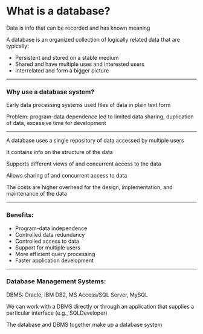 # What is a database?

Data is info that can be recorded and has known meaning

A database is an organized collection of logically related data that are typically:

- Persistent and stored on a stable medium
- Shared and have multiple uses and interested users
- Interrelated and form a bigger picture

***

### Why use a database system?

Early data processing systems used files of data in plain text form

Problem: program-data dependence led to limited data sharing, duplication of data, excessive time for development

***

A database uses a single repository of data accessed by multiple users

It contains info on the structure of the data

Supports different views of and concurrent access to the data

Allows sharing of and concurrent access to data

The costs are higher overhead for the design, implementation, and maintenance of the data

***

### Benefits:

- Program-data independence
- Controlled data redundancy
- Controlled access to data
- Support for multiple users
- More efficient query processing
- Faster application development

***

### Database Management Systems:

DBMS: Oracle, IBM DB2, MS Access/SQL Server, MySQL

We can work with a DBMS directly or through an application that supplies a particular interface (e.g., SQLDeveloper)

The database and DBMS together make up a database system
